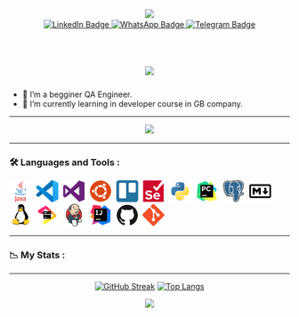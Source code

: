 

<div id="header" align="center">
  <img src="https://media.giphy.com/media/v1.Y2lkPTc5MGI3NjExMjFlNWE1N2FiZTIzOTM4N2NhYTVmMGU2YjM2Y2IyZTkzZGViODkxNiZlcD12MV9pbnRlcm5hbF9naWZzX2dpZklkJmN0PXM/Tgw604MyLJnDtbi4t0/giphy.gif" width="350"/>
<div id="badges">
  <a href="https://www.linkedin.com/in/%D0%BF%D0%B0%D0%B2%D0%B5%D0%BB-%D0%B4%D0%B5%D0%BD%D0%B8%D1%81%D0%BE%D0%B2-b3a8b4276">
    <img src="https://img.shields.io/badge/LinkedIn-blue?style=for-the-badge&logo=linkedin&logoColor=white" alt="LinkedIn Badge"/>
  </a>
   <a href="https://api.whatsapp.com/send?phone=79811528814&text=Send%20t0%20Denisov%20Pavel">
    <img src="https://img.shields.io/badge/WhatsApp-brightgreen?style=for-the-badge&logo=whatsapp&logoColor=white" alt="WhatsApp Badge"/>
  </a>
  <a href="https://t.me/SayhiPash">
    <img src="https://img.shields.io/badge/Telegram-blue?style=for-the-badge&logo=telegram&logoColor=white" alt="Telegram Badge"/>
  </a>
</div>
  <div id="badges">
    <img src="https://komarev.com/ghpvc/?username=DenisovPavel&style=flat-square&color=blue" alt=""/>
  </div>
    <h1>
  <img src="https://media.giphy.com/media/hvRJCLFzcasrR4ia7z/giphy.gif" width="30px"/>
</h1>
</div>



- 🔭 I’m a begginer QA Engineer.
- 🌱 I’m currently learning in developer course in GB company.
---
<div id="header" align="center">
<div>
  <img src="https://media.giphy.com/media/v1.Y2lkPTc5MGI3NjExZWEwOGNhZjNlYzY0MWRlYzhhY2M3ZWEyYzZhM2Y4NzlkODM0Yjg0YyZlcD12MV9pbnRlcm5hbF9naWZzX2dpZklkJmN0PWc/NHUONhmbo448/giphy.gif" width="350"/>
  </div>
</div>

---

### :hammer_and_wrench: Languages and Tools :

<div>
 <img src="https://github.com/devicons/devicon/blob/master/icons/java/java-original-wordmark.svg" title="Java" alt="Java" width="40" height="40"/>&nbsp;
 <img src="https://github.com/devicons/devicon/blob/master/icons/vscode/vscode-original.svg" title="VSCode" alt="VSCode" width="40" height="40"/>&nbsp;
  <img src="https://github.com/devicons/devicon/blob/master/icons/visualstudio/visualstudio-plain.svg" title="VStudio" alt="VStudio" width="40" height="40"/>&nbsp;
  <img src="https://github.com/devicons/devicon/blob/master/icons/ubuntu/ubuntu-plain.svg" title="Ubuntu" alt="Ubuntu" width="40" height="40"/>&nbsp;
  <img src="https://github.com/devicons/devicon/blob/master/icons/trello/trello-plain.svg" title="Trello" alt="Trello" width="40" height="40"/>&nbsp;
   <img src="https://github.com/devicons/devicon/blob/master/icons/selenium/selenium-original.svg" title="Selenium" alt="Selenium" width="40" height="40"/>&nbsp;
   <img src="https://github.com/devicons/devicon/blob/master/icons/python/python-original.svg" title="Python" alt="Python" width="40" height="40"/>&nbsp;
  <img src="https://github.com/devicons/devicon/blob/master/icons/pycharm/pycharm-original.svg" title="Pycharm" alt="Pycharm" width="40" height="40"/>&nbsp;
   <img src="https://github.com/devicons/devicon/blob/master/icons/postgresql/postgresql-original.svg" title="Postgres" alt="Postgres" width="40" height="40"/>&nbsp;
  <img src="https://github.com/devicons/devicon/blob/master/icons/markdown/markdown-original.svg" title="Mark" alt="Mark" width="40" height="40"/>&nbsp;
   <img src="https://github.com/devicons/devicon/blob/master/icons/linux/linux-original.svg" title="Linux" alt="Linux" width="40" height="40"/>&nbsp;
  <img src="https://github.com/devicons/devicon/blob/master/icons/jetbrains/jetbrains-original.svg" title="JB" alt="JB" width="40" height="40"/>&nbsp;
  <img src="https://github.com/devicons/devicon/blob/master/icons/jenkins/jenkins-original.svg" title="Jenkins" alt="Jenkins" width="40" height="40"/>&nbsp;
  <img src="https://github.com/devicons/devicon/blob/master/icons/intellij/intellij-original.svg" title="IJ" alt="IJ" width="40" height="40"/>&nbsp;
  <img src="https://github.com/devicons/devicon/blob/master/icons/github/github-original.svg" title="GitHub" alt="GitHub" width="40" height="40"/>&nbsp;
  <img src="https://github.com/devicons/devicon/blob/master/icons/git/git-original.svg" title="Git" alt="Git" width="40" height="40"/>&nbsp;
</div>

---
### :chart_with_downwards_trend: My Stats :
---
<div id="header" align="center">
  
[![GitHub Streak](http://github-readme-streak-stats.herokuapp.com?user=DenisovPavel&theme=dark&background=000000)](https://git.io/streak-stats)
[![Top Langs](https://github-readme-stats.vercel.app/api/top-langs/?username=DenisovPavel&layout=compact&theme=vision-friendly-dark)](https://github.com/anuraghazra/github-readme-stats)
  
</div>
<div id="header" align="center">
<div>
  <img src="https://media.giphy.com/media/qEqiI3Oq7vBkoE236M/giphy.gif" width="750"/>
  </div>
  </div>













